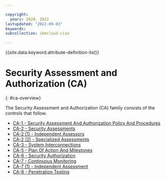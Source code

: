 ```yaml
---

copyright:
  years: 2020, 2022
lastupdated: "2022-09-03"
keywords: 
subcollection: ibmcloud-ciso

---
```




{{site.data.keyword.attribute-definition-list}}



# Security Assessment and Authorization (CA)
{: #ca-overview}

The Security Assessment and Authorization (CA) family consists of the controls that follow.

- [CA-1 - Security Assessment And Authorization Policy And Procedures](/docs/ibmcloud-ciso?topic=ibmcloud-ciso-ca-1)
- [CA-2 - Security Assessments](/docs/ibmcloud-ciso?topic=ibmcloud-ciso-ca-2)
- [CA-2 (1) - Independent Assessors](/docs/ibmcloud-ciso?topic=ibmcloud-ciso-ca-2.1)
- [CA-2 (2) - Specialized Assessments](/docs/ibmcloud-ciso?topic=ibmcloud-ciso-ca-2.2)
- [CA-3 - System Interconnections](/docs/ibmcloud-ciso?topic=ibmcloud-ciso-ca-3)
- [CA-5 - Plan Of Action And Milestones](/docs/ibmcloud-ciso?topic=ibmcloud-ciso-ca-5)
- [CA-6 - Security Authorization](/docs/ibmcloud-ciso?topic=ibmcloud-ciso-ca-6)
- [CA-7 - Continuous Monitoring](/docs/ibmcloud-ciso?topic=ibmcloud-ciso-ca-7)
- [CA-7 (1) - Independent Assessment](/docs/ibmcloud-ciso?topic=ibmcloud-ciso-ca-7.1)
- [CA-8 - Penetration Testing](/docs/ibmcloud-ciso?topic=ibmcloud-ciso-ca-8)



